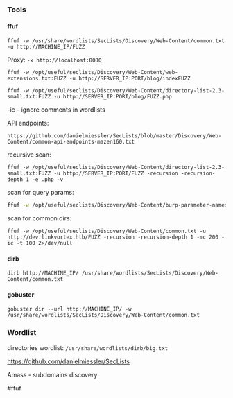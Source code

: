 
### Tools

#### ffuf
`ffuf -w /usr/share/wordlists/SecLists/Discovery/Web-Content/common.txt -u http://MACHINE_IP/FUZZ`

Proxy:
`-x http://localhost:8080`

```shell
ffuf -w /opt/useful/seclists/Discovery/Web-Content/web-extensions.txt:FUZZ -u http://SERVER_IP:PORT/blog/indexFUZZ
```

```shell
ffuf -w /opt/useful/seclists/Discovery/Web-Content/directory-list-2.3-small.txt:FUZZ -u http://SERVER_IP:PORT/blog/FUZZ.php
```

-ic - ignore comments in wordlists

API endpoints:
```
https://github.com/danielmiessler/SecLists/blob/master/Discovery/Web-Content/common-api-endpoints-mazen160.txt
```



recursive scan:
```shell
ffuf -w /opt/useful/seclists/Discovery/Web-Content/directory-list-2.3-small.txt:FUZZ -u http://SERVER_IP:PORT/FUZZ -recursion -recursion-depth 1 -e .php -v
```


scan for query params:
```bash
ffuf -w /opt/useful/seclists/Discovery/Web-Content/burp-parameter-names.txt:FUZZ -u http://admin.academy.htb:53809/admin/admin.php?FUZZ=key -fs 798
```


scan for common dirs:

```shell
ffuf -w /opt/useful/seclists/Discovery/Web-Content/common.txt -u http://dev.linkvortex.htb/FUZZ -recursion -recursion-depth 1 -mc 200 -ic -t 100 2>/dev/null
```

#### dirb
`dirb http://MACHINE_IP/ /usr/share/wordlists/SecLists/Discovery/Web-Content/common.txt`

#### gobuster
  `gobuster dir --url http://MACHINE_IP/ -w /usr/share/wordlists/SecLists/Discovery/Web-Content/common.txt`

### Wordlist

directories wordlist: `/usr/share/wordlists/dirb/big.txt` 

https://github.com/danielmiessler/SecLists

Amass - subdomains discovery

#ffuf 